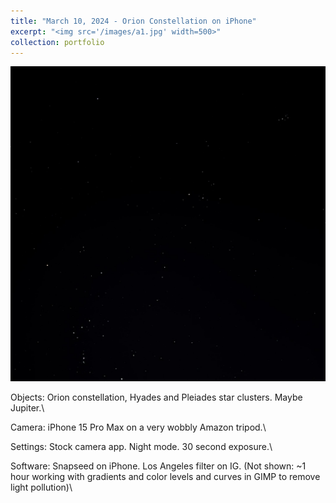 ```yaml
---
title: "March 10, 2024 - Orion Constellation on iPhone"
excerpt: "<img src='/images/a1.jpg' width=500>"
collection: portfolio
---
```


![Orion Constellation](images/a1.jpg)

Objects: Orion constellation, Hyades and Pleiades star clusters. Maybe Jupiter.\

Camera: iPhone 15 Pro Max on a very wobbly Amazon tripod.\

Settings: Stock camera app. Night mode. 30 second exposure.\

Software: Snapseed on iPhone. Los Angeles filter on IG. (Not shown: ~1 hour working with gradients and color levels and curves in GIMP to remove light pollution)\
